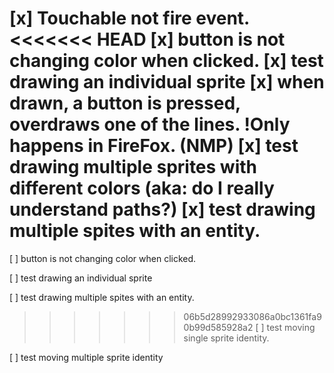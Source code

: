 [x] Touchable not fire event.
<<<<<<< HEAD
[x] button is not changing color when clicked.
[x] test drawing an individual sprite
[x] when drawn, a button is pressed, overdraws one of the lines. !Only happens in FireFox. (NMP)
[x] test drawing multiple sprites with different colors (aka: do I really understand paths?)
[x] test drawing multiple spites with an entity.
=======

[ ] button is not changing color when clicked.

[ ] test drawing an individual sprite

[ ] test drawing multiple spites with an entity.

>>>>>>> 06b5d28992933086a0bc1361fa90b99d585928a2
[ ] test moving single sprite identity.

[ ] test moving multiple sprite identity
